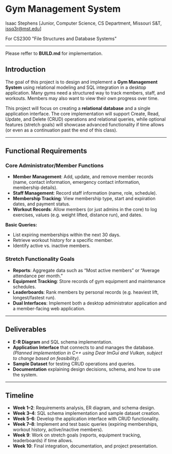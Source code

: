 # **Gym Management System**  
Isaac Stephens [Junior, Computer Science, CS Department, Missouri S&T, issq3r@mst.edu]  

For CS2300 "File Structures and Database Systems"

---

Please reffer to **BUILD.md** for implementation.

## Introduction  
The goal of this project is to design and implement a **Gym Management System** using relational modeling and SQL integration in a desktop application. Many gyms need a structured way to track members, staff, and workouts. Members may also want to view their own progress over time.  

This project will focus on creating a **relational database** and a single application interface. The core implementation will support Create, Read, Update, and Delete (CRUD) operations and relational queries, while optional features (stretch goals) will showcase advanced functionality if time allows (or even as a continuation past the end of this class).  

---

## Functional Requirements  

### Core Administrator/Member Functions  
- **Member Management**: Add, update, and remove member records (name, contact information, emergency contact information, membership details).  
- **Staff Management**: Record staff information (name, role, schedule).  
- **Membership Tracking**: View membership type, start and expiration dates, and payment status.  
- **Workout Records**: Allow members (or just admins in the core) to log exercises, values (e.g. weight lifted, distance run), and dates.  

**Basic Queries:**  
- List expiring memberships within the next 30 days.  
- Retrieve workout history for a specific member.  
- Identify active vs. inactive members.  

### Stretch Functionality Goals  
- **Reports**: Aggregate data such as “Most active members” or “Average attendance per month.”  
- **Equipment Tracking**: Store records of gym equipment and maintenance schedules.  
- **Leaderboards**: Rank members by personal records (e.g. heaviest lift, longest/fastest run).  
- **Dual Interfaces**: Implement both a desktop administrator application and a member-facing web application.  

---

## Deliverables  
- **E-R Diagram** and SQL schema implementation.  
- **Application Interface** that connects to and manages the database. *(Planned implementation in C++ using Dear ImGui and Vulkan, subject to change based on feasibility).*  
- **Sample Dataset** for testing CRUD operations and queries.  
- **Documentation** explaining design decisions, schema, and how to use the system.  

---

## Timeline  

- **Week 1–2**: Requirements analysis, ER diagram, and schema design.  
- **Week 3–4**: SQL schema implementation and sample dataset creation.  
- **Week 5–6**: Develop the application interface with CRUD functionality.  
- **Week 7–8**: Implement and test basic queries (expiring memberships, workout history, active/inactive members).  
- **Week 9**: Work on stretch goals (reports, equipment tracking, leaderboards) if time allows.  
- **Week 10**: Final integration, documentation, and project presentation.  
